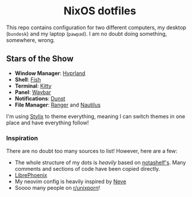 <div align="center">

<h1>NixOS dotfiles</h1>
</div>

This repo contains configuration for two different computers, my desktop
(`bundesk`) and my laptop (`pawpad`). I am no doubt doing something, somewhere, wrong.

## Stars of the Show

- **Window Manager**: [Hyprland](https://hyprland.org)
- **Shell**: [Fish](https://fishshell.com)
- **Terminal**: [Kitty](https://sw.kovidgoyal.net/kitty)
- **Panel**: [Waybar](https://github.com/Alexays/Waybar)
- **Notifications**: [Dunst](https://github.com/dunst-project/dunst)
- **File Manager**: [Ranger](https://github.com/ranger/ranger) and [Nautilus](https://apps.gnome.org/Nautilus/)

I'm using [Stylix](https://github.com/danth/stylix) to theme everything, meaning I can switch themes in one place and have everything follow!

### Inspiration

There are no doubt too many sources to list! However, here are a few:

- The whole structure of my dots is _heavily_ based on [notashelf's](https://github.com/NotAShelf/nyx). Many comments and sections of code have been copied directly.
- [LibrePhoenix](https://www.youtube.com/@librephoenix/videos)
- My neovim config is heavily inspired by [Neve](https://github.com/redyf/Neve)
- Soooo many people on [r/unixporn](https://reddit.com/r/unixporn)!
